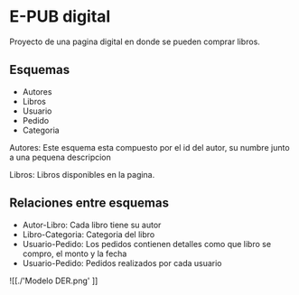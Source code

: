 # E-PUB digital
Proyecto de una pagina digital en donde se pueden comprar libros.

## Esquemas
- Autores
- Libros
- Usuario
- Pedido
- Categoria

Autores: Este esquema esta compuesto por el id del autor, su numbre
junto a una pequena descripcion

Libros: Libros disponibles en la pagina. 


## Relaciones entre esquemas
- Autor-Libro: Cada libro tiene su autor
- Libro-Categoria: Categoria del libro 
- Usuario-Pedido: Los pedidos contienen detalles como que libro se compro, el monto y la fecha
- Usuario-Pedido: Pedidos realizados por cada usuario

![[./'Modelo DER.png' ]]
